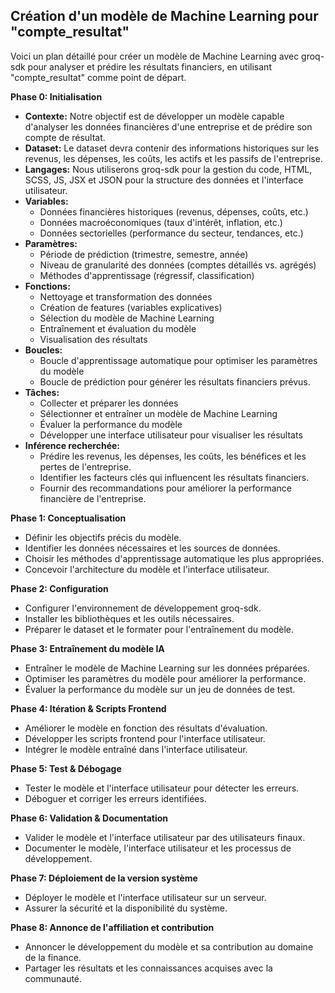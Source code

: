 ##  Création d'un modèle de Machine Learning pour "compte_resultat" 

Voici un plan détaillé pour créer un modèle de Machine Learning avec groq-sdk pour analyser et prédire les résultats financiers, en utilisant "compte_resultat" comme point de départ.

**Phase 0: Initialisation**

* **Contexte:**  Notre objectif est de développer un modèle capable d'analyser les données financières d'une entreprise et de prédire son compte de résultat. 
* **Dataset:** Le dataset devra contenir des informations historiques sur les revenus, les dépenses, les coûts, les actifs et les passifs de l'entreprise.  
* **Langages:** Nous utiliserons groq-sdk pour la gestion du code, HTML, SCSS, JS, JSX et JSON pour la structure des données et l'interface utilisateur.
* **Variables:**
    *  Données financières historiques (revenus, dépenses, coûts, etc.)
    *  Données macroéconomiques (taux d'intérêt, inflation, etc.)
    *  Données sectorielles (performance du secteur, tendances, etc.)
* **Paramètres:**
    *  Période de prédiction (trimestre, semestre, année)
    *  Niveau de granularité des données (comptes détaillés vs. agrégés)
    *  Méthodes d'apprentissage (régressif, classification)
* **Fonctions:**
    *  Nettoyage et transformation des données
    *  Création de features (variables explicatives)
    *  Sélection du modèle de Machine Learning
    *  Entraînement et évaluation du modèle
    *  Visualisation des résultats
* **Boucles:**
    *  Boucle d'apprentissage automatique pour optimiser les paramètres du modèle
    *  Boucle de prédiction pour générer les résultats financiers prévus.
* **Tâches:**
    *  Collecter et préparer les données
    *  Sélectionner et entraîner un modèle de Machine Learning
    *  Évaluer la performance du modèle
    *  Développer une interface utilisateur pour visualiser les résultats
* **Inférence recherchée:**
    *  Prédire les revenus, les dépenses, les coûts, les bénéfices et les pertes de l'entreprise.
    *  Identifier les facteurs clés qui influencent les résultats financiers.
    *  Fournir des recommandations pour améliorer la performance financière de l'entreprise.

**Phase 1: Conceptualisation**

* Définir les objectifs précis du modèle.
* Identifier les données nécessaires et les sources de données.
* Choisir les méthodes d'apprentissage automatique les plus appropriées.
* Concevoir l'architecture du modèle et l'interface utilisateur.

**Phase 2: Configuration**

* Configurer l'environnement de développement groq-sdk.
* Installer les bibliothèques et les outils nécessaires.
* Préparer le dataset et le formater pour l'entraînement du modèle.

**Phase 3: Entraînement du modèle IA**

* Entraîner le modèle de Machine Learning sur les données préparées.
* Optimiser les paramètres du modèle pour améliorer la performance.
* Évaluer la performance du modèle sur un jeu de données de test.

**Phase 4: Itération & Scripts Frontend**

* Améliorer le modèle en fonction des résultats d'évaluation.
* Développer les scripts frontend pour l'interface utilisateur.
* Intégrer le modèle entraîné dans l'interface utilisateur.

**Phase 5: Test & Débogage**

* Tester le modèle et l'interface utilisateur pour détecter les erreurs.
* Déboguer et corriger les erreurs identifiées.

**Phase 6: Validation & Documentation**

* Valider le modèle et l'interface utilisateur par des utilisateurs finaux.
* Documenter le modèle, l'interface utilisateur et les processus de développement.

**Phase 7: Déploiement de la version système**

* Déployer le modèle et l'interface utilisateur sur un serveur.
* Assurer la sécurité et la disponibilité du système.

**Phase 8: Annonce de l'affiliation et contribution**

* Annoncer le développement du modèle et sa contribution au domaine de la finance.
* Partager les résultats et les connaissances acquises avec la communauté.



